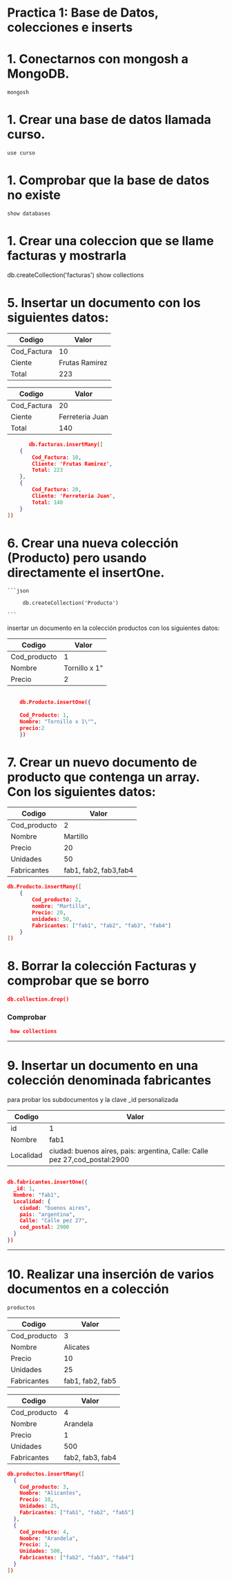 # Practica 1: Base de Datos, colecciones e inserts


# 1. Conectarnos con mongosh a MongoDB.

``
mongosh
``

# 1. Crear una base de datos llamada curso.

``use curso
``
# 1. Comprobar que la base de datos no existe

``
show databases
``

# 1. Crear una coleccion que se llame facturas y mostrarla


 db.createCollection('facturas')
 show collections


# 5. Insertar un documento con los siguientes datos:

| Codigo   | Valor   |
|-------------|-------------|
| Cod_Factura | 10 |
| Ciente | Frutas Ramirez |
| Total | 223 |

| Codigo   | Valor   |
|-------------|-------------|
| Cod_Factura | 20 |
| Ciente | Ferreteria Juan |
| Total | 140 |

```json
       db.facturas.insertMany([
    {
        Cod_Factura: 10,
        Cliente: 'Frutas Ramirez',
        Total: 223
    },
    {
        Cod_Factura: 20,
        Cliente: 'Ferreteria Juan',
        Total: 140
    }
])

```
# 6. Crear una nueva colección (Producto) pero usando directamente el insertOne.
    ```json

         db.createCollection('Producto')
    
    ```


   insertar un documento en la colección productos con los siguientes datos:

| Codigo   | Valor   |
|-------------|-------------|
| Cod_producto | 1 |
| Nombre | Tornillo x 1" |
| Precio | 2 |

```json
    
    db.Producto.insertOne({
    
    Cod_Producto: 1,
    Nombre: "Tornillo x 1\"",
    precio:2
    })


```


# 7. Crear un nuevo documento de producto que contenga un array. Con los siguientes datos:

| Codigo   | Valor   |
|-------------|-------------|
| Cod_producto | 2 |
| Nombre | Martillo |
| Precio | 20 |
| Unidades | 50 |
| Fabricantes | fab1, fab2, fab3,fab4 |


```json
db.Producto.insertMany([
    {
        Cod_producto: 2,
        nombre: "Martillo",
        Precio: 20,
        unidades: 50,
        Fabricantes: ["fab1", "fab2", "fab3", "fab4"]
    }
])

```


# 8. Borrar la colección Facturas y comprobar que se borro

```json
db.collection.drop()
```
### Comprobar
```json
 how collections
```
-----------------------
# 9. Insertar un documento en una colección denominada **fabricantes**
   para probar los subdocumentos y la clave _id personalizada

| Codigo   | Valor   |
|-------------|-------------|
| id | 1 |
| Nombre | fab1 |
| Localidad | ciudad: buenos aires, pais: argentina, Calle: Calle pez 27,cod_postal:2900 |
```json

db.fabricantes.insertOne({
  _id: 1,
  Nombre: "fab1",
  Localidad: {
    ciudad: "buenos aires",
    pais: "argentina",
    Calle: "Calle pez 27",
    cod_postal: 2900
  }
})

```

-----------------------

# 10. Realizar una inserción de varios documentos en a colección
    productos

| Codigo   | Valor   |
|-------------|-------------|
| Cod_producto | 3 |
| Nombre | Alicates |
| Precio | 10 |
| Unidades | 25 |
| Fabricantes | fab1, fab2, fab5 |

| Codigo   | Valor   |
|-------------|-------------|
| Cod_producto | 4 |
| Nombre | Arandela |
| Precio | 1 |
| Unidades | 500 |
| Fabricantes | fab2, fab3, fab4 |

```json
db.productos.insertMany([
  {
    Cod_producto: 3,
    Nombre: "Alicantes",
    Precio: 10,
    Unidades: 25,
    Fabricantes: ["fab1", "fab2", "fab5"]
  },
  {
    Cod_producto: 4,
    Nombre: "Arandela",
    Precio: 1,
    Unidades: 500,
    Fabricantes: ["fab2", "fab3", "fab4"]
  }
])

```